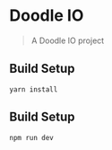 # Doodle IO

> A Doodle IO project

## Build Setup

```
yarn install
```

## Build Setup

```
npm run dev
```
